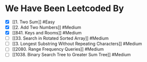 # We Have Been Leetcoded By

- [x] [[1. Two Sum]] #Easy  
- [x] [[2. Add Two Numbers]] #Medium 
- [x] [[841. Keys and Rooms]] #Medium 
- [ ] [[33. Search in Rotated Sorted Array]] #Medium 
- [ ] [[3. Longest Substring Without Repeating Characters]] #Medium 
- [ ] [[2080. Range Frequency Queries]] #Medium 
- [ ] [[1038. Binary Search Tree to Greater Sum Tree]] #Medium 
